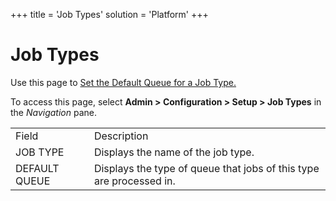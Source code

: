 +++
title = 'Job Types'
solution = 'Platform'
+++

# Job Types

<div class="use">

Use this page to [Set the Default Queue for a Job
Type.](../Use_Cases/Set%20the%20Default%20Queue%20for%20a%20Job%20Type.htm)

</div>

To access this page, select **Admin \> Configuration \> Setup \> Job
Types** in the *Navigation*
pane.

|               |                                                                     |
| ------------- | ------------------------------------------------------------------- |
| Field         | Description                                                         |
| JOB TYPE      | Displays the name of the job type.                                  |
| DEFAULT QUEUE | Displays the type of queue that jobs of this type are processed in. |
